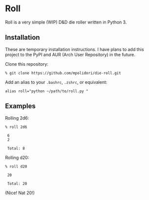 # Roll

Roll is a very simple (WIP) D&D die roller written in Python 3.

## Installation

These are temporary installation instructions. I have plans to add this project to the PyPI and AUR (Arch User Repository) in the future.

Clone this repository:

```
% git clone https://github.com/mpolidori/die-roll.git
```

Add an alias to your `.bashrc`, `.zshrc`, or equivalent:

```
alias roll="python ~/path/to/roll.py "
```

## Examples

Rolling 2d6:

```
% roll 2d6

 6
 2

 Total: 8

```

Rolling d20:

```
% roll d20 

 20

 Total: 20

```

(Nice! Nat 20!)